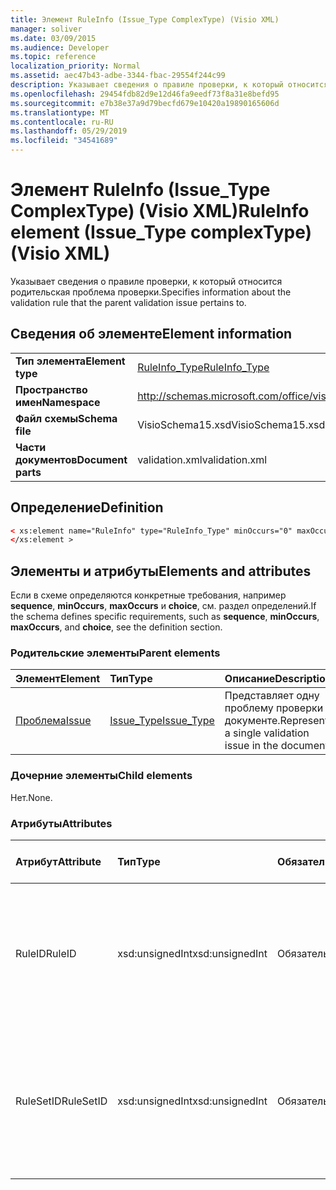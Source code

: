 ```yaml
---
title: Элемент RuleInfo (Issue_Type ComplexType) (Visio XML)
manager: soliver
ms.date: 03/09/2015
ms.audience: Developer
ms.topic: reference
localization_priority: Normal
ms.assetid: aec47b43-adbe-3344-fbac-29554f244c99
description: Указывает сведения о правиле проверки, к который относится родительская проблема проверки.
ms.openlocfilehash: 29454fdb82d9e12d46fa9eedf73f8a31e8befd95
ms.sourcegitcommit: e7b38e37a9d79becfd679e10420a19890165606d
ms.translationtype: MT
ms.contentlocale: ru-RU
ms.lasthandoff: 05/29/2019
ms.locfileid: "34541689"
---
```

# <a name="ruleinfo-element-issue_type-complextype-visio-xml"></a><span data-ttu-id="d8d00-103">Элемент RuleInfo (Issue_Type ComplexType) (Visio XML)</span><span class="sxs-lookup"><span data-stu-id="d8d00-103">RuleInfo element (Issue_Type complexType) (Visio XML)</span></span>

<span data-ttu-id="d8d00-104">Указывает сведения о правиле проверки, к который относится родительская проблема проверки.</span><span class="sxs-lookup"><span data-stu-id="d8d00-104">Specifies information about the validation rule that the parent validation issue pertains to.</span></span>
  
## <a name="element-information"></a><span data-ttu-id="d8d00-105">Сведения об элементе</span><span class="sxs-lookup"><span data-stu-id="d8d00-105">Element information</span></span>

|||
|:-----|:-----|
|<span data-ttu-id="d8d00-106">**Тип элемента**</span><span class="sxs-lookup"><span data-stu-id="d8d00-106">**Element type**</span></span> <br/> |[<span data-ttu-id="d8d00-107">RuleInfo_Type</span><span class="sxs-lookup"><span data-stu-id="d8d00-107">RuleInfo_Type</span></span>](ruleinfo_type-complextypevisio-xml.md) <br/> |
|<span data-ttu-id="d8d00-108">**Пространство имен**</span><span class="sxs-lookup"><span data-stu-id="d8d00-108">**Namespace**</span></span> <br/> |http://schemas.microsoft.com/office/visio/2012/main  <br/> |
|<span data-ttu-id="d8d00-109">**Файл схемы**</span><span class="sxs-lookup"><span data-stu-id="d8d00-109">**Schema file**</span></span> <br/> |<span data-ttu-id="d8d00-110">VisioSchema15.xsd</span><span class="sxs-lookup"><span data-stu-id="d8d00-110">VisioSchema15.xsd</span></span>  <br/> |
|<span data-ttu-id="d8d00-111">**Части документов**</span><span class="sxs-lookup"><span data-stu-id="d8d00-111">**Document parts**</span></span> <br/> |<span data-ttu-id="d8d00-112">validation.xml</span><span class="sxs-lookup"><span data-stu-id="d8d00-112">validation.xml</span></span>  <br/> |
   
## <a name="definition"></a><span data-ttu-id="d8d00-113">Определение</span><span class="sxs-lookup"><span data-stu-id="d8d00-113">Definition</span></span>

```XML
< xs:element name="RuleInfo" type="RuleInfo_Type" minOccurs="0" maxOccurs="1" >
</xs:element >
```

## <a name="elements-and-attributes"></a><span data-ttu-id="d8d00-114">Элементы и атрибуты</span><span class="sxs-lookup"><span data-stu-id="d8d00-114">Elements and attributes</span></span>

<span data-ttu-id="d8d00-115">Если в схеме определяются конкретные требования, например **sequence**, **minOccurs**, **maxOccurs** и **choice**, см. раздел определений.</span><span class="sxs-lookup"><span data-stu-id="d8d00-115">If the schema defines specific requirements, such as **sequence**, **minOccurs**, **maxOccurs**, and **choice**, see the definition section.</span></span> 
  
### <a name="parent-elements"></a><span data-ttu-id="d8d00-116">Родительские элементы</span><span class="sxs-lookup"><span data-stu-id="d8d00-116">Parent elements</span></span>

|<span data-ttu-id="d8d00-117">**Элемент**</span><span class="sxs-lookup"><span data-stu-id="d8d00-117">**Element**</span></span>|<span data-ttu-id="d8d00-118">**Тип**</span><span class="sxs-lookup"><span data-stu-id="d8d00-118">**Type**</span></span>|<span data-ttu-id="d8d00-119">**Описание**</span><span class="sxs-lookup"><span data-stu-id="d8d00-119">**Description**</span></span>|
|:-----|:-----|:-----|
|[<span data-ttu-id="d8d00-120">Проблема</span><span class="sxs-lookup"><span data-stu-id="d8d00-120">Issue</span></span>](issue-element-issues_type-complextypevisio-xml.md) <br/> |[<span data-ttu-id="d8d00-121">Issue_Type</span><span class="sxs-lookup"><span data-stu-id="d8d00-121">Issue_Type</span></span>](issue_type-complextypevisio-xml.md) <br/> |<span data-ttu-id="d8d00-122">Представляет одну проблему проверки в документе.</span><span class="sxs-lookup"><span data-stu-id="d8d00-122">Represents a single validation issue in the document.</span></span>  <br/> |
   
### <a name="child-elements"></a><span data-ttu-id="d8d00-123">Дочерние элементы</span><span class="sxs-lookup"><span data-stu-id="d8d00-123">Child elements</span></span>

<span data-ttu-id="d8d00-124">Нет.</span><span class="sxs-lookup"><span data-stu-id="d8d00-124">None.</span></span>
  
### <a name="attributes"></a><span data-ttu-id="d8d00-125">Атрибуты</span><span class="sxs-lookup"><span data-stu-id="d8d00-125">Attributes</span></span>

|<span data-ttu-id="d8d00-126">**Атрибут**</span><span class="sxs-lookup"><span data-stu-id="d8d00-126">**Attribute**</span></span>|<span data-ttu-id="d8d00-127">**Тип**</span><span class="sxs-lookup"><span data-stu-id="d8d00-127">**Type**</span></span>|<span data-ttu-id="d8d00-128">**Обязательный**</span><span class="sxs-lookup"><span data-stu-id="d8d00-128">**Required**</span></span>|<span data-ttu-id="d8d00-129">**Описание**</span><span class="sxs-lookup"><span data-stu-id="d8d00-129">**Description**</span></span>|<span data-ttu-id="d8d00-130">**Возможные значения**</span><span class="sxs-lookup"><span data-stu-id="d8d00-130">**Possible values**</span></span>|
|:-----|:-----|:-----|:-----|:-----|
|<span data-ttu-id="d8d00-131">RuleID</span><span class="sxs-lookup"><span data-stu-id="d8d00-131">RuleID</span></span>  <br/> |<span data-ttu-id="d8d00-132">xsd:unsignedInt</span><span class="sxs-lookup"><span data-stu-id="d8d00-132">xsd:unsignedInt</span></span>  <br/> |<span data-ttu-id="d8d00-133">Обязательный</span><span class="sxs-lookup"><span data-stu-id="d8d00-133">required</span></span>  <br/> |<span data-ttu-id="d8d00-134">Указывает уникальный идентификатор правила проверки, к котором относится родительская проблема.</span><span class="sxs-lookup"><span data-stu-id="d8d00-134">Specifies the unique identifier of the validation rule that the parent issue pertains to.</span></span>  <br/> |<span data-ttu-id="d8d00-135">Значения типа xsd:unsignedInt.</span><span class="sxs-lookup"><span data-stu-id="d8d00-135">Values of the xsd:unsignedInt type.</span></span>  <br/> |
|<span data-ttu-id="d8d00-136">RuleSetID</span><span class="sxs-lookup"><span data-stu-id="d8d00-136">RuleSetID</span></span>  <br/> |<span data-ttu-id="d8d00-137">xsd:unsignedInt</span><span class="sxs-lookup"><span data-stu-id="d8d00-137">xsd:unsignedInt</span></span>  <br/> |<span data-ttu-id="d8d00-138">Обязательный</span><span class="sxs-lookup"><span data-stu-id="d8d00-138">required</span></span>  <br/> |<span data-ttu-id="d8d00-139">Указывает уникальный идентификатор набора правил проверки, к котором относится родительская проблема.</span><span class="sxs-lookup"><span data-stu-id="d8d00-139">Specifies the unique identifier of the validation rule set that the parent issue pertains to.</span></span>  <br/> |<span data-ttu-id="d8d00-140">Значения типа xsd:unsignedInt.</span><span class="sxs-lookup"><span data-stu-id="d8d00-140">Values of the xsd:unsignedInt type.</span></span>  <br/> |
   

